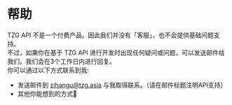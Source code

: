 # 帮助
TZG API 不是一个付费产品，因此我们并没有「客服」，也不会提供基础问题支持。   
不过，如果你在基于 TZG API 进行开发时出现任何疑问或问题，可以发送邮件给我们。我们会在3个工作日内进行回复。   
你可以通过以下方式联系到我: 
* 发送邮件到 [zihangu@tzg.asia](mailto:zihangu@tzg.asia) 与我取得联系。（请在邮件标题注明API支持）   
* 其他你能想到的方式🤔